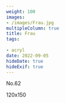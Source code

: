 ```yaml
---
weight: 100
images:
- /images/Frau.jpg
multipleColumn: true
title: Frau 
tags:
 
- acryl
date: 2022-09-05
hideDate: true
hideExif: true
---
```

<p>
No.62
</p>
<p>
120x150
</p>
